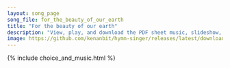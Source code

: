 ```yaml
---
layout: song_page
song_file: for_the_beauty_of_our_earth
title: "For the beauty of our earth"
description: "View, play, and download the PDF sheet music, slideshow, and audio. Lyrics: For the beauty of our earth, for the glory of her skies, for the love which from our birth over and around us lies:    Source of all, to thee we raise... english secular 4part chords"
image: https://github.com/kenanbit/hymn-singer/releases/latest/download/for_the_beauty_of_our_earth-trad.png
---
```


{% include choice_and_music.html %}